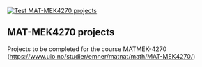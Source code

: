 [![Test MAT-MEK4270 projects](https://github.com/MATMEK-4270/course-projects/actions/workflows/matmek4270.yml/badge.svg)]([https://github.com/augustfe/course-projects/blob/main/.github/workflows/matmek4270.yml](https://github.com/augustfe/course-projects/actions/workflows/matmek4270.yml))
## MAT-MEK4270 projects

Projects to be completed for the course MATMEK-4270 (https://www.uio.no/studier/emner/matnat/math/MAT-MEK4270/)
